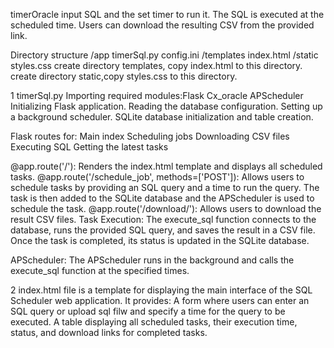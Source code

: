 timerOracle
input SQL and the set timer to run it. The SQL is executed at the scheduled time. Users can download the resulting CSV from the provided link.

Directory structure 
/app 
	timerSql.py config.ini 
	/templates 
		index.html 
	/static 
		styles.css
create directory templates, copy index.html to this directory. create directory static,copy styles.css to this directory.

1 timerSql.py Importing required modules:Flask Cx_oracle APScheduler Initializing Flask application. Reading the database configuration. Setting up a background scheduler. SQLite database initialization and table creation.

Flask routes for: Main index Scheduling jobs Downloading CSV files Executing SQL Getting the latest tasks

@app.route('/'): Renders the index.html template and displays all scheduled tasks. @app.route('/schedule_job', methods=['POST']): Allows users to schedule tasks by providing an SQL query and a time to run the query. The task is then added to the SQLite database and the APScheduler is used to schedule the task. @app.route('/download/'): Allows users to download the result CSV files. Task Execution: The execute_sql function connects to the database, runs the provided SQL query, and saves the result in a CSV file. Once the task is completed, its status is updated in the SQLite database.

APScheduler: The APScheduler runs in the background and calls the execute_sql function at the specified times.

2 index.html file is a template for displaying the main interface of the SQL Scheduler web application. It provides: A form where users can enter an SQL query or upload sql filw and specify a time for the query to be executed. A table displaying all scheduled tasks, their execution time, status, and download links for completed tasks.
